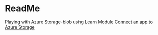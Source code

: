 # ReadMe

Playing with Azure Storage-blob using Learn Module [Connect an app to Azure Storage](https://docs.microsoft.com/en-us/learn/modules/connect-an-app-to-azure-storage/)
